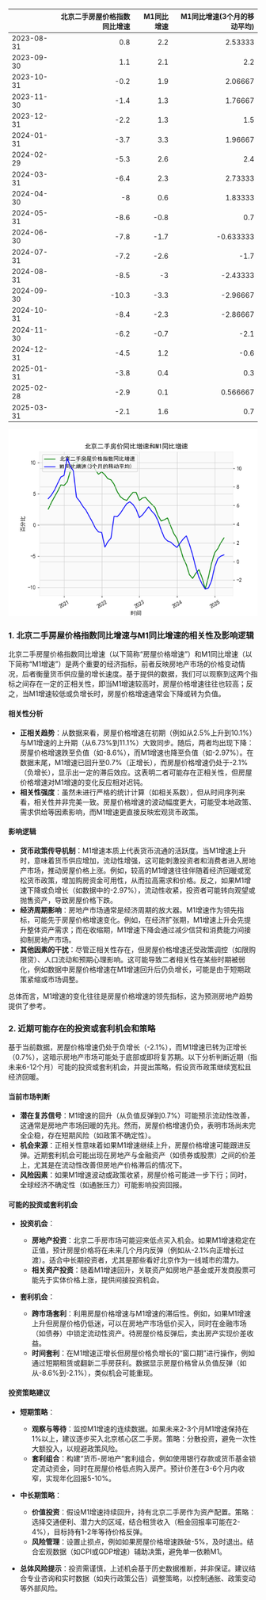 |            |   北京二手房屋价格指数同比增速 |   M1同比增速 |   M1同比增速(3个月的移动平均) |
|:-----------|-------------------------------:|-------------:|------------------------------:|
| 2023-08-31 |                            0.8 |          2.2 |                      2.53333  |
| 2023-09-30 |                            1.1 |          2.1 |                      2.2      |
| 2023-10-31 |                           -0.2 |          1.9 |                      2.06667  |
| 2023-11-30 |                           -1.4 |          1.3 |                      1.76667  |
| 2023-12-31 |                           -2.2 |          1.3 |                      1.5      |
| 2024-01-31 |                           -3.7 |          3.3 |                      1.96667  |
| 2024-02-29 |                           -5.3 |          2.6 |                      2.4      |
| 2024-03-31 |                           -6.4 |          2.3 |                      2.73333  |
| 2024-04-30 |                           -8   |          0.6 |                      1.83333  |
| 2024-05-31 |                           -8.6 |         -0.8 |                      0.7      |
| 2024-06-30 |                           -7.8 |         -1.7 |                     -0.633333 |
| 2024-07-31 |                           -7.2 |         -2.6 |                     -1.7      |
| 2024-08-31 |                           -8.5 |         -3   |                     -2.43333  |
| 2024-09-30 |                          -10.3 |         -3.3 |                     -2.96667  |
| 2024-10-31 |                           -8.4 |         -2.3 |                     -2.86667  |
| 2024-11-30 |                           -6.2 |         -0.7 |                     -2.1      |
| 2024-12-31 |                           -4.5 |          1.2 |                     -0.6      |
| 2025-01-31 |                           -3.8 |          0.4 |                      0.3      |
| 2025-02-28 |                           -2.9 |          0.1 |                      0.566667 |
| 2025-03-31 |                           -2.1 |          1.6 |                      0.7      |

![图](home_price.png)

### 1. 北京二手房屋价格指数同比增速与M1同比增速的相关性及影响逻辑

北京二手房屋价格指数同比增速（以下简称“房屋价格增速”）和M1同比增速（以下简称“M1增速”）是两个重要的经济指标，前者反映房地产市场的价格变动情况，后者衡量货币供应量的增长速度。基于提供的数据，我们可以观察到这两个指标之间存在一定的正相关性，即当M1增速较高时，房屋价格增速往往也较高；反之，当M1增速较低或负增长时，房屋价格增速通常会下降或转为负值。

#### 相关性分析
- **正相关趋势**：从数据来看，房屋价格增速在初期（例如从2.5%上升到10.1%）与M1增速的上升期（从6.73%到11.1%）大致同步。随后，两者均出现下降：房屋价格增速跌至负值（如-8.6%），而M1增速也降至负值（如-2.97%）。在数据末尾，M1增速已回升至0.7%（正增长），而房屋价格增速仍处于-2.1%（负增长），显示出一定的滞后效应。这表明二者可能存在正相关性，但房屋价格增速对M1增速的变化反应相对迟钝。
- **相关性强度**：虽然未进行严格的统计计算（如相关系数），但从时间序列来看，相关性并非完美一致。房屋价格增速的波动幅度更大，可能受本地政策、需求供给等因素影响，而M1增速更直接反映宏观货币政策。

#### 影响逻辑
- **货币政策传导机制**：M1增速本质上代表货币流通的活跃度。当M1增速上升时，意味着货币供应增加，流动性增强，这可能刺激投资者和消费者进入房地产市场，推动房屋价格上涨。例如，较高的M1增速往往伴随着经济回暖或宽松货币政策，增加购房资金可用性，从而拉高需求和价格。反之，如果M1增速下降或负增长（如数据中的-2.97%），流动性收紧，投资者可能转向观望或抛售资产，导致房屋价格下跌。
- **经济周期影响**：房地产市场通常是经济周期的放大器。M1增速作为领先指标，可能先于房屋价格增速变化。例如，在经济扩张期，M1增速上升会先提升整体资产需求；而在收缩期，M1增速下降会通过减少信贷和消费能力间接抑制房地产市场。
- **其他因素的干扰**：尽管正相关性存在，但房屋价格增速还受政策调控（如限购限贷）、人口流动和预期心理影响。这可能导致二者相关性在某些时期被弱化，例如数据中房屋价格增速在M1增速回升后仍负增长，可能是由于短期政策紧缩或市场调整。

总体而言，M1增速的变化往往是房屋价格增速的领先指标，这为预测房地产趋势提供了参考。

### 2. 近期可能存在的投资或套利机会和策略

基于当前数据，房屋价格增速仍处于负增长（-2.1%），而M1增速已转为正增长（0.7%），这暗示房地产市场可能处于底部或即将复苏期。以下分析判断近期（指未来6-12个月）可能的投资或套利机会，并提出策略，假设货币政策继续宽松且经济回暖。

#### 当前市场判断
- **潜在复苏信号**：M1增速的回升（从负值反弹到0.7%）可能预示流动性改善，这通常是房地产市场回暖的先兆。然而，房屋价格增速仍负，表明市场尚未完全企稳，存在短期风险（如政策不确定性）。
- **机会来源**：正相关性意味着如果M1增速继续上升，房屋价格增速可能跟进反弹。近期套利机会可能出现在房地产与金融资产（如债券或股票）之间的价差上，尤其是在流动性改善但房地产价格滞后的情况下。
- **风险因素**：如果M1增速波动或政策收紧，房屋价格可能进一步下行；同时，全球经济不确定性（如通胀压力）可能影响投资回报。

#### 可能的投资或套利机会
- **投资机会**：
  - **房地产投资**：北京二手房市场可能迎来低点买入机会。如果M1增速稳定在正值，预计房屋价格将在未来几个月内反弹（例如从-2.1%向正增长过渡）。适合中长期投资者，尤其是那些看好北京作为一线城市的潜力。
  - **相关资产投资**：随着M1增速回升，关联资产如房地产基金或开发商股票可能先于实体价格上涨，提供间接投资机会。
  
- **套利机会**：
  - **跨市场套利**：利用房屋价格增速与M1增速的滞后性。例如，如果M1增速上升但房屋价格仍低迷，可以在房地产市场低价买入，同时在金融市场（如债券）中锁定流动性资产。待房屋价格反弹后，卖出房产实现价差收益。
  - **时间套利**：在M1增速正增长但房屋价格负增长的“窗口期”进行操作，例如通过短期租赁或翻新二手房获利。数据显示房屋价格曾从负值反弹（如从-8.6%到-2.1%），类似机会可能重现。

#### 投资策略建议
- **短期策略**：
  - **观察与等待**：监控M1增速的连续数据。如果未来2-3个月M1增速保持在1%以上，建议逐步买入北京核心区二手房。策略：分散投资，避免一次性大额投入，以规避政策风险。
  - **套利组合**：构建“货币-房地产”套利组合，例如使用银行存款或货币基金锁定流动资金，同时在房屋价格低点购入房产。预计价差在3-6个月内收窄，实现年化回报5-10%。
  
- **中长期策略**：
  - **价值投资**：假设M1增速持续回升，持有北京二手房作为资产配置。策略：选择交通便利、潜力大的区域，结合租赁收入（租金回报率可能在2-4%），目标持有1-2年等待价格反弹。
  - **风险管理**：设置止损点，例如如果房屋价格增速跌破-5%，及时退出。结合宏观数据（如CPI或GDP增速）辅助决策，避免单一依赖M1。
  
- **总体风险提示**：投资需谨慎，上述机会基于历史数据推断，并非保证。建议结合专业咨询和实时数据（如央行政策公告）调整策略，以控制通胀、政策变动等外部风险。